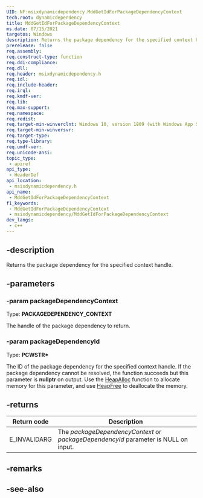 ```yaml
---
UID: NF:msixdynamicdependency.MddGetIdForPackageDependencyContext
tech.root: dynamicdependency
title: MddGetIdForPackageDependencyContext
ms.date: 07/15/2021 
targetos: Windows
description: Returns the package dependency for the specified context handle.
prerelease: false
req.assembly: 
req.construct-type: function
req.ddi-compliance: 
req.dll: 
req.header: msixdynamicdependency.h
req.idl: 
req.include-header: 
req.irql: 
req.kmdf-ver: 
req.lib: 
req.max-support: 
req.namespace: 
req.redist: 
req.target-min-winverclnt: Windows 10, version 1809 (with Windows App SDK 1.0 or later)
req.target-min-winversvr: 
req.target-type: 
req.type-library: 
req.umdf-ver: 
req.unicode-ansi: 
topic_type:
 - apiref
api_type:
 - HeaderDef
api_location:
 - msixdynamicdependency.h
api_name:
 - MddGetIdForPackageDependencyContext
f1_keywords:
 - MddGetIdForPackageDependencyContext
 - msixdynamicdependency/MddGetIdForPackageDependencyContext
dev_langs:
 - c++
---
```


## -description

Returns the package dependency for the specified context handle.

## -parameters

### -param packageDependencyContext

Type: **PACKAGEDEPENDENCY_CONTEXT**

The handle of the package dependency to return.

### -param packageDependencyId

Type: **PCWSTR\***

The ID of the package dependency for the specified context handle. If the package dependency cannot be resolved, the function succeeds but this parameter is **nullptr** on output. Use the [HeapAlloc](/windows/win32/api/heapapi/nf-heapapi-heapalloc) function to allocate memory for this parameter, and use [HeapFree](/windows/win32/api/heapapi/nf-heapapi-heapfree) to deallocate the memory.

## -returns

| Return code | Description |
|-------------|-------------|
| E_INVALIDARG | The *packageDependencyContext* or *packageDependencyId* parameter is NULL on input. |

## -remarks

## -see-also
